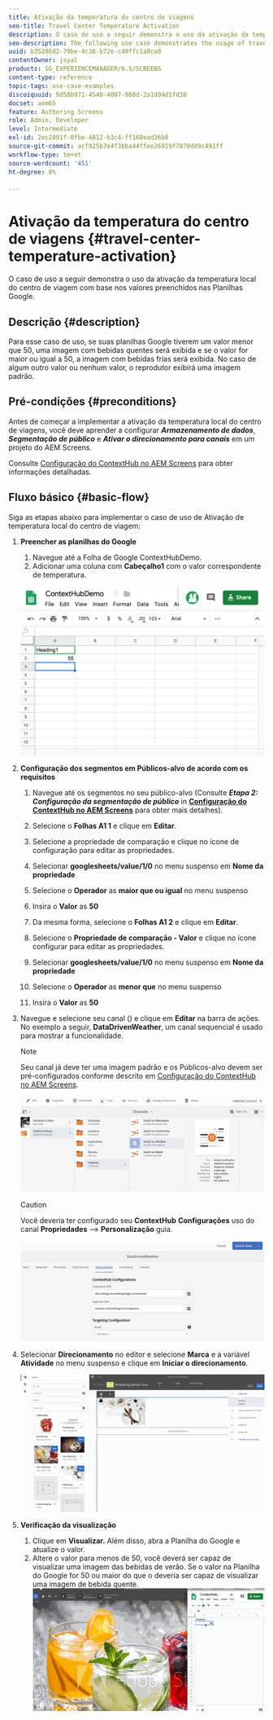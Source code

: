 ```yaml
---
title: Ativação da temperatura do centro de viagens
seo-title: Travel Center Temperature Activation
description: O caso de uso a seguir demonstra o uso da ativação da temperatura local do centro de viagem com base nos valores preenchidos nas Planilhas Google.
seo-description: The following use case demonstrates the usage of travel center local temperature activation based on the values populated in Google Sheets.
uuid: b35286d2-79be-4c36-b72e-c40ffc1a0ca0
contentOwner: jsyal
products: SG_EXPERIENCEMANAGER/6.5/SCREENS
content-type: reference
topic-tags: use-case-examples
discoiquuid: 9d58b971-4540-4007-968d-2a1d94d1fd38
docset: aem65
feature: Authoring Screens
role: Admin, Developer
level: Intermediate
exl-id: 2ec2891f-0fbe-4812-b3c4-ff160ead36b8
source-git-commit: acf925b7e4f3bba44ffee26919f7078dd9c491ff
workflow-type: tm+mt
source-wordcount: '451'
ht-degree: 0%

---
```


# Ativação da temperatura do centro de viagens {#travel-center-temperature-activation}

O caso de uso a seguir demonstra o uso da ativação da temperatura local do centro de viagem com base nos valores preenchidos nas Planilhas Google.

## Descrição {#description}

Para esse caso de uso, se suas planilhas Google tiverem um valor menor que 50, uma imagem com bebidas quentes será exibida e se o valor for maior ou igual a 50, a imagem com bebidas frias será exibida. No caso de algum outro valor ou nenhum valor, o reprodutor exibirá uma imagem padrão.

## Pré-condições {#preconditions}

Antes de começar a implementar a ativação da temperatura local do centro de viagens, você deve aprender a configurar ***Armazenamento de dados***, ***Segmentação de público*** e ***Ativar o direcionamento para canais*** em um projeto do AEM Screens.

Consulte [Configuração do ContextHub no AEM Screens](configuring-context-hub.md) para obter informações detalhadas.

## Fluxo básico {#basic-flow}

Siga as etapas abaixo para implementar o caso de uso de Ativação de temperatura local do centro de viagem:

1. **Preencher as planilhas do Google**

   1. Navegue até a Folha de Google ContextHubDemo.
   1. Adicionar uma coluna com **Cabeçalho1** com o valor correspondente de temperatura.

   ![screen_shot_2019-05-08at112911am](assets/screen_shot_2019-05-08at112911am.png)

1. **Configuração dos segmentos em Públicos-alvo de acordo com os requisitos**

   1. Navegue até os segmentos no seu público-alvo (Consulte ***Etapa 2: Configuração da segmentação de público*** in **[Configuração do ContextHub no AEM Screens](configuring-context-hub.md)** para obter mais detalhes).

   1. Selecione o **Folhas A1 1** e clique em **Editar**.

   1. Selecione a propriedade de comparação e clique no ícone de configuração para editar as propriedades.
   1. Selecionar **googlesheets/value/1/0** no menu suspenso em **Nome da propriedade**

   1. Selecione o **Operador** as **maior que ou igual** no menu suspenso

   1. Insira o **Valor** as **50**

   1. Da mesma forma, selecione o **Folhas A1 2** e clique em **Editar**.

   1. Selecione o **Propriedade de comparação - Valor** e clique no ícone configurar para editar as propriedades.
   1. Selecionar **googlesheets/value/1/0** no menu suspenso em **Nome da propriedade**

   1. Selecione o **Operador** as **menor que** no menu suspenso

   1. Insira o **Valor** as **50**

1. Navegue e selecione seu canal () e clique em **Editar** na barra de ações. No exemplo a seguir, **DataDrivenWeather**, um canal sequencial é usado para mostrar a funcionalidade.

   >[!NOTE]
   >
   >Seu canal já deve ter uma imagem padrão e os Públicos-alvo devem ser pré-configurados conforme descrito em [Configuração do ContextHub no AEM Screens](configuring-context-hub.md).

   ![screen_shot_2019-05-08at113022am](assets/screen_shot_2019-05-08at113022am.png)

   >[!CAUTION]
   >
   >Você deveria ter configurado seu **ContextHub** **Configurações** uso do canal **Propriedades** —> **Personalização** guia.

   ![screen_shot_2019-05-08at114106am](assets/screen_shot_2019-05-08at114106am.png)

1. Selecionar **Direcionamento** no editor e selecione **Marca** e a variável **Atividade** no menu suspenso e clique em **Iniciar o direcionamento**.

   ![new_activity3](assets/new_activity3.gif)

1. **Verificação da visualização**

   1. Clique em **Visualizar.** Além disso, abra a Planilha do Google e atualize o valor.
   1. Altere o valor para menos de 50, você deverá ser capaz de visualizar uma imagem das bebidas de verão. Se o valor na Planilha do Google for 50 ou maior do que o deveria ser capaz de visualizar uma imagem de bebida quente.
   ![result3](assets/result3.gif)
